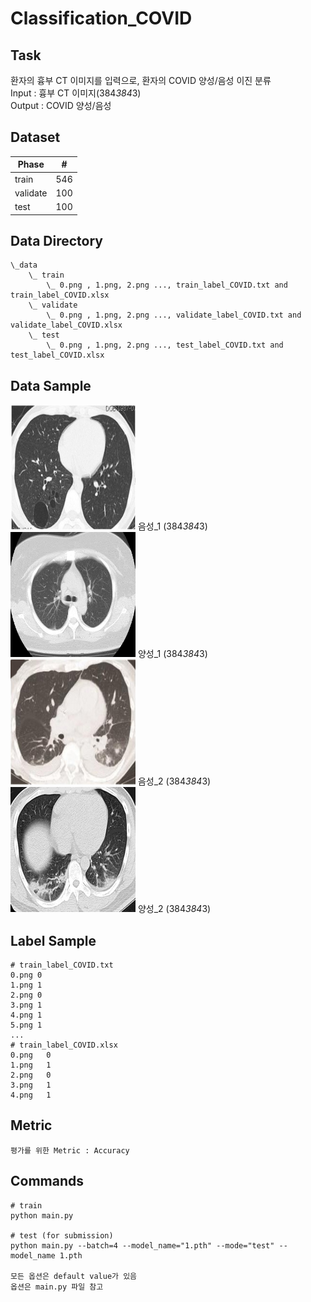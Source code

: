 # Classification_COVID

## Task
환자의 흉부 CT 이미지를 입력으로, 환자의 COVID 양성/음성 이진 분류 \
Input : 흉부 CT 이미지(384*384*3) \
Output : COVID 양성/음성

## Dataset
| Phase | # |
| - | - |
| train | 546 |
| validate | 100 |
| test | 100 |


## Data Directory
```
\_data
    \_ train
        \_ 0.png , 1.png, 2.png ..., train_label_COVID.txt and train_label_COVID.xlsx
    \_ validate
        \_ 0.png , 1.png, 2.png ..., validate_label_COVID.txt and validate_label_COVID.xlsx
    \_ test
        \_ 0.png , 1.png, 2.png ..., test_label_COVID.txt and test_label_COVID.xlsx        

```

## Data Sample
<img width=200 src="sample_image/Negative_1.png"/> 음성_1 (384*384*3)                                 
<img width=200 src="sample_image/Positive_1.png"/> 양성_1 (384*384*3)    
<img width=200 src="sample_image/Negative_2.png"/> 음성_2 (384*384*3)                                
<img width=200 src="sample_image/Positive_2.png"/> 양성_2 (384*384*3)   


## Label Sample
```
# train_label_COVID.txt
0.png 0
1.png 1
2.png 0
3.png 1
4.png 1
5.png 1
...
# train_label_COVID.xlsx
0.png	0
1.png	1
2.png	0
3.png	1
4.png	1

```
## Metric
```
평가를 위한 Metric : Accuracy
```

## Commands
```
# train
python main.py 

# test (for submission)
python main.py --batch=4 --model_name="1.pth" --mode="test" --model_name 1.pth

모든 옵션은 default value가 있음
옵션은 main.py 파일 참고
```
